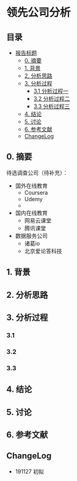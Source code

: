 # 领先公司分析

## 目录

-   [报告标题](#报告标题)
    -   [0. 摘要](#摘要)
    -   [1. 背景](#背景)
	-   [2. 分析思路](#分析思路)
    -   [3. 分析过程](#分析过程)
        -   [3.1 分析过程一](#分析过程一)
        -   [3.2 分析过程二](#分析过程二)
        -   [3.3 分析过程三](#分析过程三)
    -   [4. 结论](#结论)
    -   [5. 讨论](#讨论)
    -   [6. 参考文献](#参考文献)
    -   [ChangeLog](#ChangeLog)

## 0. 摘要

待选调查公司（待补充）：

- 国外在线教育
	- Coursera
	- Udemy
	- 
- 国内在线教育
	- 网易云课堂
	- 腾讯课堂
- 数据服务公司
	- 诸葛io
	- 北京爱论答科技

## 1. 背景



## 2. 分析思路

## 3. 分析过程

### 3.1 


### 3.2 


### 3.3 


## 4. 结论



## 5. 讨论


## 6. 参考文献

## ChangeLog
- 191127 初拟